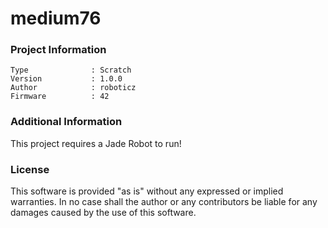 medium76
================



### Project Information
```
Type              : Scratch
Version           : 1.0.0
Author            : roboticz
Firmware          : 42
```

### Additional Information
This project requires a Jade Robot to run!

### License
This software is provided "as is" without any expressed or implied warranties.  In no case shall the author or any contributors be liable for any damages caused by the use of this software.

